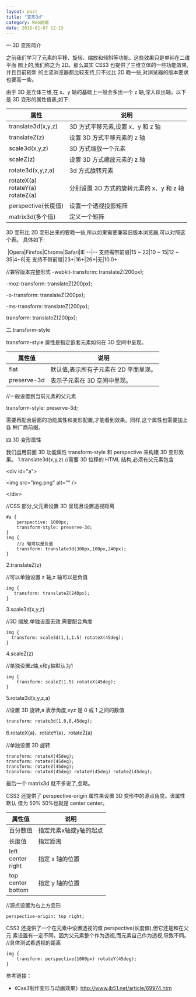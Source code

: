 ```yaml
---
layout: post
title: "变形3d"
category: Web前端
date: 2016-01-07 12:15
---
```


 

一.3D 变形简介

之前我们学习了元素的平移、旋转、缩放和倾斜等功能。这些效果只是单纯在二维平面图上的,我们称之为 2D。那么其实 CSS3 也提供了三维立体的一些功能效果,并且目前较新 的主流浏览器都比较支持,只不过比 2D 晚一些,对浏览器的版本要求也要高一些。由于 3D 是立体三维,在 x、y 轴的基础上一般会多出一个 z 轴,深入跃出轴。以下是 3D 变形的属性值表,如下:属性 | 说明
--|-- 
translate3d(x,y,z) | 3D 方式平移元素,设置 x、y 和 z 轴
translateZ(z)| 设置 3D 方式平移元素的 z 轴
scale3d(x,y,z)|3D 方式缩放一个元素
scaleZ(z) | 设置 3D 方式缩放元素的 z 轴
rotate3d(x,y,z,a) |3d 方式旋转元素
rotateX(a)<br>rotateY(a)<br>rotateZ(a)|分别设置 3D 方式的旋转元素的 x、y 和 z 轴
perspective(长度值)|设置一个透视投影矩阵
matrix3d(多个值)| 定义一个矩阵

3D 变形比 2D 变形出来的要晚一些,所以如果需要兼容旧版本浏览器,可以对照这个表。 具体如下:

&nbsp;|Opera|Firefox|Chrome|Safari|IE--|-- 支持需带前缀|15 ~ 22|10 ~ 15|12 ~ 35|4~8|无支持不带前缀|23+|16+|26+|无|10.0+

//兼容版本完整形式-webkit-transform: translateZ(200px); 
-moz-transform: translateZ(200px); 
-o-transform: translateZ(200px); 
-ms-transform: translateZ(200px); 
transform: translateZ(200px);二.transform-styletransform-style 属性是指定嵌套元素如何在 3D 空间中呈现。

属性值|说明
--|-- 
flat|默认值,表示所有子元素在 2D 平面呈现。
preserve-3d|表示子元素在 3D 空间中呈现。//一般设置到当前元素的父元素
transform-style: preserve-3d; 
需要再配合后面的功能属性和变形配置,才能看到效果。同样,这个属性也需要加上各种厂商前缀。

四.3D 变形属性
我们运用前面 3D 功能属性 transform-style 和 perspective 来构建 3D 变形效果。 1.translate3d(x,y,z)//需要 3D 位移的 HTML 结构,必须有父元素包含
&lt;div id="a"&gt;

\<img src="img.png" alt="" />
	&lt;/div>

//CSS 部分,父元素设置 3D 呈现且设置透视距离 

```
#a {
	perspective: 1000px;	transform-style: preserve-3d; }img {	//z 轴可以是负值	transform: translate3d(300px,100px,240px); 
}
```

2.translateZ(z)
//可以单独设置 z 轴,z 轴可以是负值 

```img {   transform: translateZ(240px);}
```

3.scale3d(x,y,z)
 //3D 缩放,单独设置无效,需要配合角度

```img {  transform: scale3d(1,1,1.5) rotateX(45deg);}
```

4.scaleZ(z)

//单独设置z轴,x和y轴默认为1

```
img {	transform: scaleZ(1.5) rotateX(45deg); 
}
```

5.rotate3d(x,y,z,a)

//设置 3D 旋转,a 表示角度,xyz 是 0 或 1 之间的数值

```
transform: rotate3d(1,0,0,45deg);
```

6.rotateX(a)、rotateY(a)、rotateZ(a)
//单独设置 3D 旋转
```transform: rotateX(45deg);transform: rotateY(45deg);transform: rotateZ(45deg);transform: rotateX(45deg) rotateY(45deg) rotateZ(45deg);
```
最后一个 matrix3d 就不多说了,忽略。

CSS3 还提供了 perspective-origin 属性来设置 3D 变形中的源点角度。该属性默认 值为 50% 50%也就是 center center。

属性值 | 说明
--|-- 百分数值|指定元素x轴或y轴的起点
长度值|指定距离left<br/>center<br/>right|指定 x 轴的位置top<br/>center<br/>bottom|指定 y 轴的位置//源点设置为右上方变形 

```perspective-origin: top right;```CSS3 还提供了一个在元素中设置透视的值 perspective(长度值),但它还是和在父元 素设置有一定不同。因为父元素整个作为透视,而元素自己作为透视,导致不同。//具体测试看透视的距离 

```img {	transform: perspective(1000px) rotateY(45deg); 
}```
参考链接：

* 《Css3制作变形与动画效果》<http://www.jb51.net/article/69974.htm>


 